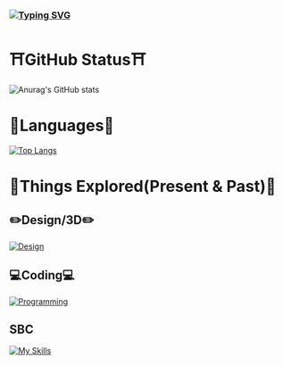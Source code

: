 ### [![Typing SVG](https://readme-typing-svg.demolab.com?font=Mochiy+Pop+One&size=23&duration=2100&pause=500&color=FFB6C1&vCenter=true&width=435&lines=%E3%81%93%E3%82%93%E3%81%AB%E3%81%A1%E3%81%AF+%E0%B8%85%5E%E2%87%80%EF%BB%8C%E2%86%BC%5E%E0%B8%85)](https://git.io/typing-svg)

# ⛩️GitHub Status⛩️
![Anurag's GitHub stats](https://github-readme-stats.vercel.app/api?username=k3rokami&show_icons=true&theme=radical)

# 🎏Languages🎏
[![Top Langs](https://github-readme-stats.vercel.app/api/top-langs/?username=k3rokami&layout=compact&theme=radical)](https://github.com/anuraghazra/github-readme-stats)

# 🦈Things Explored(Present & Past)🦈
## ✏️Design/3D✏️
[![Design](https://skillicons.dev/icons?i=unity,blender,ps,figma,bootstrap,html,css)](https://skillicons.dev)
## 💻Coding‍💻
[![Programming](https://skillicons.dev/icons?i=py,bots,js,flask,sqlite)](https://skillicons.dev)
## SBC
[![My Skills](https://skillicons.dev/icons?i=arduino,raspberrypi)](https://skillicons.dev)
<!--
**honghongleong/honghongleong** is a ✨ _special_ ✨ repository because its `README.md` (this file) appears on your GitHub profile.

Here are some ideas to get you started:

- 🔭 I’m currently working on ...
- 🌱 I’m currently learning ...
- 👯 I’m looking to collaborate on ...
- 🤔 I’m looking for help with ...
- 💬 Ask me about ...
- 📫 How to reach me: ...
- 😄 Pronouns: ...
- ⚡ Fun fact: ...
-->
